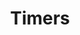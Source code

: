 ---
# This top area is to give jekyll information about the page.
layout: page
permalink: /epics/timers/
title: Timers
---